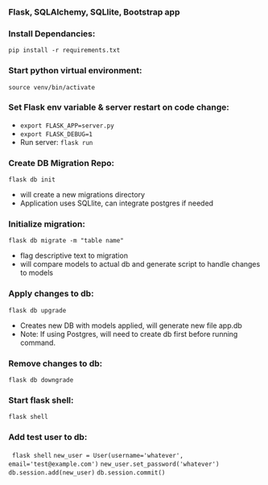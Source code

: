 ### Flask, SQLAlchemy, SQLlite, Bootstrap app

### Install Dependancies:
```pip install -r requirements.txt```

### Start python virtual environment:
```source venv/bin/activate```


### Set Flask env variable & server restart on code change:
 - ```export FLASK_APP=server.py```
 - ```export FLASK_DEBUG=1```
 - Run server: ```flask run```

### Create DB Migration Repo:
 ```flask db init``` 
 - will create a new migrations directory
 - Application uses SQLlite, can integrate postgres if needed

### Initialize migration:
```flask db migrate -m "table name"``` 
 - flag descriptive text to migration
 - will compare models to actual db and generate script to handle changes to models

### Apply changes to db:
```flask db upgrade```
 - Creates new DB with models applied, will generate new file app.db
 - Note: If using Postgres, will need to create db first before running command.

### Remove changes to db:
 ```flask db downgrade```

### Start flask shell:
```flask shell``` 

### Add test user to db:
 ``` flask shell```
 ```new_user = User(username='whatever', email='test@example.com')```
 ```new_user.set_password('whatever')```
 ```db.session.add(new_user)```
 ```db.session.commit()```
